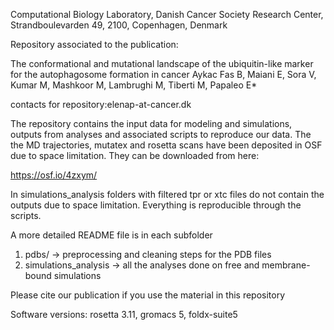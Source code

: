 Computational Biology Laboratory, Danish Cancer Society Research Center, Strandboulevarden 49, 2100, Copenhagen, Denmark

Repository associated to the publication:

The conformational and mutational landscape of the ubiquitin-like marker for the autophagosome formation in cancer
Aykac Fas B, Maiani E, Sora V, Kumar M, Mashkoor M, Lambrughi M, Tiberti M, Papaleo E*

contacts for repository:elenap-at-cancer.dk

The repository contains the input data for modeling and simulations, outputs from analyses and associated scripts to reproduce our data. 
The the MD trajectories, mutatex and rosetta scans  have been deposited in OSF due to space limitation. They can be downloaded from here:

https://osf.io/4zxym/

In simulations_analysis folders with filtered tpr or xtc files do not contain the outputs due to space limitation. Everything is reproducible through the scripts.

A more detailed README file is in each subfolder


1. pdbs/ -> preprocessing and cleaning steps for the PDB files
2. simulations_analysis -> all the analyses done on free and membrane-bound simulations




Please cite our publication if you use the material in this repository

Software versions: rosetta 3.11, gromacs 5, foldx-suite5
